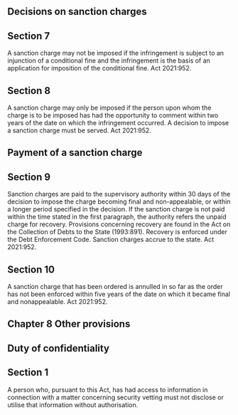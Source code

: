 ## Decisions on sanction charges
## Section 7
A sanction charge may not be imposed if the infringement is subject to an injunction of a conditional fine and the infringement is the basis of an application for imposition of the conditional fine. Act 2021:952.
## Section 8
A sanction charge may only be imposed if the person upon whom the charge is to be imposed has had the opportunity to comment within two years of the date on which the infringement occurred.
A decision to impose a sanction charge must be served. Act 2021:952.
## Payment of a sanction charge
## Section 9
Sanction charges are paid to the supervisory authority within 30 days of the decision to impose the charge becoming final and non-appealable, or within a longer period specified in the decision.
If the sanction charge is not paid within the time stated in the first paragraph, the authority refers the unpaid charge for recovery. Provisions concerning recovery are found in the Act on the Collection of Debts to the State (1993:891). Recovery is enforced under the Debt Enforcement Code.
Sanction charges accrue to the state. Act 2021:952.
## Section 10
A sanction charge that has been ordered is annulled in so far as the order has not been enforced within five years of the date on which it became final and nonappealable. Act 2021:952.
## Chapter 8 Other provisions
## Duty of confidentiality
## Section 1
A person who, pursuant to this Act, has had access to information in connection with a matter concerning security vetting must not disclose or utilise that information without authorisation.
